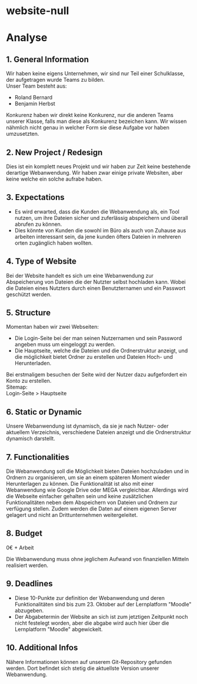# website-null



Analyse
=======

## 1. General Information
Wir haben keine eigens Unternehmen, wir sind nur Teil einer Schulklasse, der aufgetragen wurde Teams zu bilden. <br>
Unser Team besteht aus:
- Roland Bernard
- Benjamin Herbst<br>

Konkurenz haben wir direkt keine Konkurenz, nur die anderen Teams unserer Klasse, 
falls man diese als Konkurenz bezeichen kann. Wir wissen nähmlich nicht genau in welcher Form sie diese 
Aufgabe vor haben umzusetzten.

## 2. New Project / Redesign
Dies ist ein komplett neues Projekt und wir haben zur Zeit keine bestehende derartige
Webanwendung. Wir haben zwar einige private Websiten, aber keine welche ein solche aufrabe haben.

## 3. Expectations
- Es wird erwarted, dass die Kunden die Webanwendung als, ein Tool nutzen, um ihre 
Dateien sicher und zuferlässig abspeichern und überall abrufen zu können.
- Dies könnte von Kunden die sowohl im Büro als auch von Zuhause aus arbeiten
interessant sein, da jene kunden öfters Dateien in mehreren orten zugänglich haben wollten.


## 4. Type of Website
Bei der Website handelt es sich um eine Webanwendung zur Abspeicherung von
Dateien die der Nutzter selbst hochladen kann. Wobei die Dateien eines Nutzters durch einen 
Benutzternamen und ein Passwort geschützt werden. 

## 5. Structure
Momentan haben wir zwei Webseiten: 
- Die Login-Seite bei der man seinen Nutzernamen und sein Password angeben muss um eingeloggt zu werden.
- Die Hauptseite, welche die Dateien und die Ordnerstruktur anzeigt, und die möglichkeit bietet 
Ordner zu erstellen und Dateien Hoch- und Herunterladen.

Bei erstmaligem besuchen der Seite wird der Nutzer dazu aufgefordert ein Konto zu erstellen. <br>
Sitemap: <br>
Login-Seite > Hauptseite

## 6. Static or Dynamic
Unsere Webanwendung ist dynamisch, da sie je nach Nutzer- oder aktuellem Verzeichnis,
verschiedene Dateien anzeigt und die Ordnerstruktur dynamisch darstellt.

## 7. Functionalities
Die Webanwendung soll die Möglichkeit bieten Dateien hochzuladen und in Ordnern
zu organisieren, um sie an einem späteren Moment wieder Herunterlagen zu können.
Die Funktionalität ist also mit einer Webanwendung wie Google Drive oder MEGA
vergleichbar. Allerdings wird die Webseite einfacher gehalten sein und keine
zusätzlichen Funktionalitäten neben dem Abspeichern von Dateien und Ordnern zur
verfügung stellen. Zudem werden die Daten auf einem eigenen Server gelagert und
nicht an Drittunternehmen weitergeleitet.

## 8. Budget
0€ + Arbeit

Die Webanwendung muss ohne jeglichem Aufwand von finanziellen Mitteln realisiert
werden.

## 9. Deadlines
- Diese 10-Punkte zur definition der Webanwendung und deren Funktionalitäten
sind bis zum 23. Oktober auf der Lernplatform "Moodle" abzugeben.
- Der Abgabetermin der Website an sich ist zum jetztigen Zeitpunkt noch nicht
festelegt worden, aber die abgabe wird auch hier über die Lernplatform "Moodle"
abgewickelt.   

## 10. Additional Infos
Nähere Informationen können auf unserem Git-Repository gefunden werden. Dort befindet sich stetig 
die aktuellste Version unserer Webanwendung.
